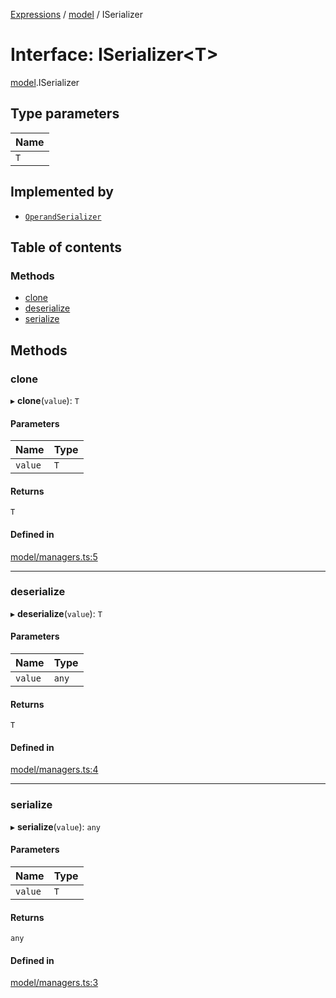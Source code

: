 [Expressions](../README.md) / [model](../modules/model.md) / ISerializer

# Interface: ISerializer<T\>

[model](../modules/model.md).ISerializer

## Type parameters

| Name |
| :------ |
| `T` |

## Implemented by

- [`OperandSerializer`](../classes/operand.OperandSerializer.md)

## Table of contents

### Methods

- [clone](model.ISerializer.md#clone)
- [deserialize](model.ISerializer.md#deserialize)
- [serialize](model.ISerializer.md#serialize)

## Methods

### clone

▸ **clone**(`value`): `T`

#### Parameters

| Name | Type |
| :------ | :------ |
| `value` | `T` |

#### Returns

`T`

#### Defined in

[model/managers.ts:5](https://github.com/FlavioLionelRita/3xpr/blob/a373ee9/src/lib/model/managers.ts#L5)

___

### deserialize

▸ **deserialize**(`value`): `T`

#### Parameters

| Name | Type |
| :------ | :------ |
| `value` | `any` |

#### Returns

`T`

#### Defined in

[model/managers.ts:4](https://github.com/FlavioLionelRita/3xpr/blob/a373ee9/src/lib/model/managers.ts#L4)

___

### serialize

▸ **serialize**(`value`): `any`

#### Parameters

| Name | Type |
| :------ | :------ |
| `value` | `T` |

#### Returns

`any`

#### Defined in

[model/managers.ts:3](https://github.com/FlavioLionelRita/3xpr/blob/a373ee9/src/lib/model/managers.ts#L3)
